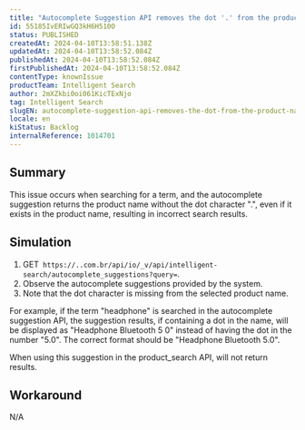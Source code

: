 ```yaml
---
title: "Autocomplete Suggestion API removes the dot '.' from the product name"
id: 55185IvERIwGQ3kH6H510O
status: PUBLISHED
createdAt: 2024-04-10T13:58:51.138Z
updatedAt: 2024-04-10T13:58:52.084Z
publishedAt: 2024-04-10T13:58:52.084Z
firstPublishedAt: 2024-04-10T13:58:52.084Z
contentType: knownIssue
productTeam: Intelligent Search
author: 2mXZkbi0oi061KicTExNjo
tag: Intelligent Search
slugEN: autocomplete-suggestion-api-removes-the-dot-from-the-product-name
locale: en
kiStatus: Backlog
internalReference: 1014701
---
```


## Summary


This issue occurs when searching for a term, and the autocomplete suggestion returns the product name without the dot character ".", even if it exists in the product name, resulting in incorrect search results.


##

## Simulation



1. GET` https://..com.br/api/io/_v/api/intelligent-search/autocomplete_suggestions?query=`.
2. Observe the autocomplete suggestions provided by the system.
3. Note that the dot character is missing from the selected product name.

For example, if the term "headphone" is searched in the autocomplete suggestion API, the suggestion results, if containing a dot in the name, will be displayed as "Headphone Bluetooth 5 0" instead of having the dot in the number "5.0". The correct format should be "Headphone Bluetooth 5.0".

When using this suggestion in the product_search API, will not return results.


##

## Workaround


N/A





